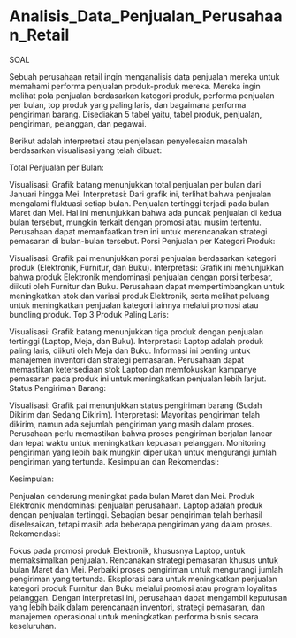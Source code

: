 # Analisis_Data_Penjualan_Perusahaan_Retail


SOAL

Sebuah perusahaan retail ingin menganalisis data penjualan mereka untuk memahami performa penjualan produk-produk mereka. Mereka ingin melihat pola penjualan berdasarkan kategori produk, performa penjualan per bulan, top produk yang paling laris, dan bagaimana performa pengiriman barang. Disediakan 5 tabel yaitu, tabel produk, penjualan, pengiriman, pelanggan, dan pegawai.

Berikut adalah interpretasi atau penjelasan penyelesaian masalah berdasarkan visualisasi yang telah dibuat:

Total Penjualan per Bulan:

Visualisasi: Grafik batang menunjukkan total penjualan per bulan dari Januari hingga Mei.
Interpretasi: Dari grafik ini, terlihat bahwa penjualan mengalami fluktuasi setiap bulan. Penjualan tertinggi terjadi pada bulan Maret dan Mei. Hal ini menunjukkan bahwa ada puncak penjualan di kedua bulan tersebut, mungkin terkait dengan promosi atau musim tertentu. Perusahaan dapat memanfaatkan tren ini untuk merencanakan strategi pemasaran di bulan-bulan tersebut.
Porsi Penjualan per Kategori Produk:

Visualisasi: Grafik pai menunjukkan porsi penjualan berdasarkan kategori produk (Elektronik, Furnitur, dan Buku).
Interpretasi: Grafik ini menunjukkan bahwa produk Elektronik mendominasi penjualan dengan porsi terbesar, diikuti oleh Furnitur dan Buku. Perusahaan dapat mempertimbangkan untuk meningkatkan stok dan variasi produk Elektronik, serta melihat peluang untuk meningkatkan penjualan kategori lainnya melalui promosi atau bundling produk.
Top 3 Produk Paling Laris:

Visualisasi: Grafik batang menunjukkan tiga produk dengan penjualan tertinggi (Laptop, Meja, dan Buku).
Interpretasi: Laptop adalah produk paling laris, diikuti oleh Meja dan Buku. Informasi ini penting untuk manajemen inventori dan strategi pemasaran. Perusahaan dapat memastikan ketersediaan stok Laptop dan memfokuskan kampanye pemasaran pada produk ini untuk meningkatkan penjualan lebih lanjut.
Status Pengiriman Barang:

Visualisasi: Grafik pai menunjukkan status pengiriman barang (Sudah Dikirim dan Sedang Dikirim).
Interpretasi: Mayoritas pengiriman telah dikirim, namun ada sejumlah pengiriman yang masih dalam proses. Perusahaan perlu memastikan bahwa proses pengiriman berjalan lancar dan tepat waktu untuk meningkatkan kepuasan pelanggan. Monitoring pengiriman yang lebih baik mungkin diperlukan untuk mengurangi jumlah pengiriman yang tertunda.
Kesimpulan dan Rekomendasi:

Kesimpulan:

Penjualan cenderung meningkat pada bulan Maret dan Mei.
Produk Elektronik mendominasi penjualan perusahaan.
Laptop adalah produk dengan penjualan tertinggi.
Sebagian besar pengiriman telah berhasil diselesaikan, tetapi masih ada beberapa pengiriman yang dalam proses.
Rekomendasi:

Fokus pada promosi produk Elektronik, khususnya Laptop, untuk memaksimalkan penjualan.
Rencanakan strategi pemasaran khusus untuk bulan Maret dan Mei.
Perbaiki proses pengiriman untuk mengurangi jumlah pengiriman yang tertunda.
Eksplorasi cara untuk meningkatkan penjualan kategori produk Furnitur dan Buku melalui promosi atau program loyalitas pelanggan.
Dengan interpretasi ini, perusahaan dapat mengambil keputusan yang lebih baik dalam perencanaan inventori, strategi pemasaran, dan manajemen operasional untuk meningkatkan performa bisnis secara keseluruhan.

